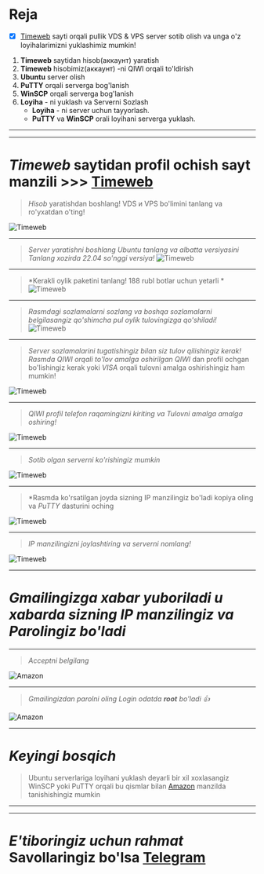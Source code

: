 # __Reja__


- [x] [Timeweb](https://timeweb.com/) sayti orqali pullik VDS & VPS server sotib olish va unga o'z loyihalarimizni yuklashimiz mumkin!

1. **Timeweb**  saytidan hisob(аккаунт)  yaratish
2. **Timeweb**  hisobimiz(аккаунт) -ni QIWI orqali to'ldirish
3. **Ubuntu**  server  olish
3. **PuTTY** orqali serverga  bog'lanish
4. **WinSCP** orqali serverga  bog'lanish
5. **Loyiha** - ni yuklash va  Serverni Sozlash
     - **Loyiha** -  ni server uchun tayyorlash.
     - **PuTTY** va **WinSCP**  orali loyihani  serverga yuklash.

<hr>
<hr>

# *Timeweb*  saytidan profil  ochish sayt manzili >>> [Timeweb](https://timeweb.com/)
> *Hisob* yaratishdan  boshlang! VDS и VPS bo'limini tanlang va ro'yxatdan o'ting!

 ![Timeweb](images/1.PNG)

<hr>


> *Server yaratishni boshlang  Ubuntu  tanlang va albatta versiyasini Tanlang xozirda 22.04 so'nggi versiya!*
 ![Timeweb](images/2.PNG)

<hr>


> *Kerakli  oylik paketini tanlang! 188 rubl botlar uchun yetarli *
 ![Timeweb](images/3.PNG)

<hr>


> *Rasmdagi sozlamalarni sozlang va boshqa sozlamalarni belgilasangiz qo'shimcha pul oylik tulovingizga qo'shiladi!*
 ![Timeweb](images/4.PNG)

<hr>


> *Server sozlamalarini tugatishingiz bilan siz tulov qilishingiz kerak! Rasmda QIWI orqali to'lov amalga oshirilgan*
> *QIWI* dan profil ochgan bo'lishingiz kerak yoki *VISA* orqali tulovni amalga oshirishingiz ham mumkin!

 ![Timeweb](images/5.PNG)

<hr>


> *QIWI profil telefon raqamingizni kiriting va Tulovni amalga amalga oshiring!*

 ![Timeweb](images/6.PNG)

<hr>


> *Sotib olgan serverni ko'rishingiz mumkin*

 ![Timeweb](images/8.PNG)

<hr>


> *Rasmda ko'rsatilgan joyda sizning IP manzilingiz bo'ladi kopiya oling va *PuTTY* dasturini oching

 ![Timeweb](images/9.PNG)

<hr>


> *IP manzilingizni joylashtiring va serverni nomlang!*

 ![Timeweb](images/10.PNG)

<hr>

# *Gmailingizga xabar yuboriladi u xabarda sizning IP manzilingiz va *Parolingiz* bo'ladi*

<hr>


> *Acceptni belgilang*
 
 ![Amazon](images/12.PNG)

<hr>


> *Gmailingizdan parolni oling Login odatda __root__ bo'ladi :+1:*
 
 ![Amazon](images/13.PNG)

<hr>


# *Keyingi bosqich*
> Ubuntu serverlariga loyihani yuklash deyarli bir xil xoxlasangiz WinSCP yoki PuTTY orqali bu qismlar bilan [Amazon](https://github.com/foydamiztegsin/server-uchun/tree/main/amazon-bepul-server) manzilda tanishishingiz mumkin

<hr>
<hr>


# *E'tiboringiz uchun rahmat* Savollaringiz bo'lsa [Telegram](https://t.me/foydamizteg_sin)
